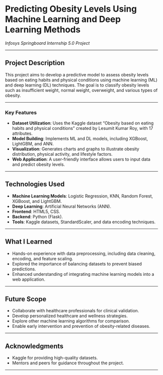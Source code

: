 # **Predicting Obesity Levels Using Machine Learning and Deep Learning Methods**  
*Infosys Springboard Internship 5.0 Project*  

---

## **Project Description**  
This project aims to develop a predictive model to assess obesity levels based on eating habits and physical conditions using machine learning (ML) and deep learning (DL) techniques. The goal is to classify obesity levels such as insufficient weight, normal weight, overweight, and various types of obesity.  

---

### **Key Features**  
- **Dataset Utilization**: Uses the Kaggle dataset “Obesity based on eating habits and physical conditions” created by Lesumit Kumar Roy, with 17 attributes.  
- **Model Building**: Implements ML and DL models, including XGBoost, LightGBM, and ANN.  
- **Visualization**: Generates charts and graphs to illustrate obesity distribution, physical activity, and lifestyle factors.  
- **Web Application**: A user-friendly interface allows users to input data and predict obesity levels.  

---

## **Technologies Used**  
- **Machine Learning Models**: Logistic Regression, KNN, Random Forest, XGBoost, and LightGBM.  
- **Deep Learning**: Artificial Neural Networks (ANN).  
- **Frontend**: HTML5, CSS.  
- **Backend**: Python (Flask).  
- **Tools**: Kaggle datasets, StandardScaler, and data encoding techniques.  

---

## **What I Learned**  
- Hands-on experience with data preprocessing, including data cleaning, encoding, and feature scaling.  
- Explored the importance of balancing datasets to prevent biased predictions.  
- Enhanced understanding of integrating machine learning models into a web application.  

---

## **Future Scope**  
- Collaborate with healthcare professionals for clinical validation.  
- Develop personalized healthcare and wellness strategies.  
- Explore other machine learning algorithms for comparison.  
- Enable early intervention and prevention of obesity-related diseases.  

---

## **Acknowledgments**  
- Kaggle for providing high-quality datasets.  
- Mentors and peers for guidance throughout the project.

---
